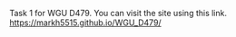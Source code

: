 Task 1 for WGU D479. 
You can visit the site using this link. https://markh5515.github.io/WGU_D479/
